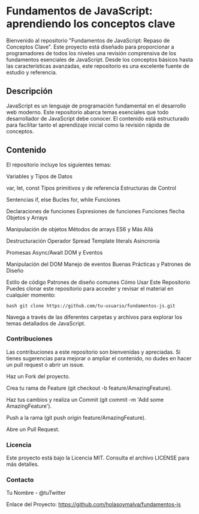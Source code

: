 # Fundamentos de JavaScript: aprendiendo los conceptos clave

Bienvenido al repositorio "Fundamentos de JavaScript: Repaso de Conceptos Clave". Este proyecto está diseñado para proporcionar a programadores de todos los niveles una revisión comprensiva de los fundamentos esenciales de JavaScript. Desde los conceptos básicos hasta las características avanzadas, este repositorio es una excelente fuente de estudio y referencia.

## Descripción
JavaScript es un lenguaje de programación fundamental en el desarrollo web moderno. Este repositorio abarca temas esenciales que todo desarrollador de JavaScript debe conocer. El contenido está estructurado para facilitar tanto el aprendizaje inicial como la revisión rápida de conceptos.

## Contenido
El repositorio incluye los siguientes temas:

Variables y Tipos de Datos

var, let, const
Tipos primitivos y de referencia
Estructuras de Control

Sentencias if, else
Bucles for, while
Funciones

Declaraciones de funciones
Expresiones de funciones
Funciones flecha
Objetos y Arrays

Manipulación de objetos
Métodos de arrays
ES6 y Más Allá

Destructuración
Operador Spread
Template literals
Asincronía

Promesas
Async/Await
DOM y Eventos

Manipulación del DOM
Manejo de eventos
Buenas Prácticas y Patrones de Diseño

Estilo de código
Patrones de diseño comunes
Cómo Usar Este Repositorio
Puedes clonar este repositorio para acceder y revisar el material en cualquier momento:

```bash git clone https://github.com/tu-usuario/fundamentos-js.git```

Navega a través de las diferentes carpetas y archivos para explorar los temas detallados de JavaScript.

### Contribuciones
Las contribuciones a este repositorio son bienvenidas y apreciadas. Si tienes sugerencias para mejorar o ampliar el contenido, no dudes en hacer un pull request o abrir un issue.

Haz un Fork del proyecto.

Crea tu rama de Feature (git checkout -b feature/AmazingFeature).

Haz tus cambios y realiza un Commit (git commit -m 'Add some AmazingFeature').

Push a la rama (git push origin feature/AmazingFeature).

Abre un Pull Request.

### Licencia

Este proyecto está bajo la Licencia MIT. Consulta el archivo LICENSE para más detalles.

### Contacto
Tu Nombre - @tuTwitter

Enlace del Proyecto: https://github.com/holasoymalva/fundamentos-js
